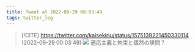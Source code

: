```yaml
---
title: Tweet at 2022-09-29 00:03:49
tags: twitter_log
---
```


> [!CITE] https://twitter.com/kaisekiriu/status/1575139221450330114 (2022-09-29 00:03:49)
> ![](https://twitter.com/kaisekiriu/status/1575139221450330114)
> 適応主義と拘束と偶然の狭間？
